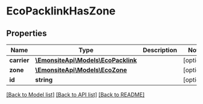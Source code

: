 # EcoPacklinkHasZone

## Properties
Name | Type | Description | Notes
------------ | ------------- | ------------- | -------------
**carrier** | [**\EmonsiteApi\Models\EcoPacklink**](EcoPacklink.md) |  | [optional] 
**zone** | [**\EmonsiteApi\Models\EcoZone**](EcoZone.md) |  | [optional] 
**id** | **string** |  | [optional] 

[[Back to Model list]](../../README.md#documentation-for-models) [[Back to API list]](../../README.md#documentation-for-api-endpoints) [[Back to README]](../../README.md)

